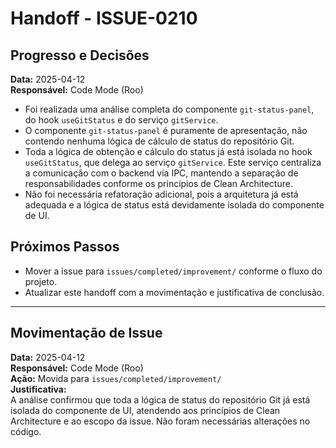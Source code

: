 # Handoff - ISSUE-0210

## Progresso e Decisões

**Data:** 2025-04-12  
**Responsável:** Code Mode (Roo)

- Foi realizada uma análise completa do componente `git-status-panel`, do hook `useGitStatus` e do serviço `gitService`.
- O componente `git-status-panel` é puramente de apresentação, não contendo nenhuma lógica de cálculo de status do repositório Git.
- Toda a lógica de obtenção e cálculo do status já está isolada no hook `useGitStatus`, que delega ao serviço `gitService`. Este serviço centraliza a comunicação com o backend via IPC, mantendo a separação de responsabilidades conforme os princípios de Clean Architecture.
- Não foi necessária refatoração adicional, pois a arquitetura já está adequada e a lógica de status está devidamente isolada do componente de UI.

## Próximos Passos

- Mover a issue para `issues/completed/improvement/` conforme o fluxo do projeto.
- Atualizar este handoff com a movimentação e justificativa de conclusão.

---

## Movimentação de Issue

**Data:** 2025-04-12  
**Responsável:** Code Mode (Roo)  
**Ação:** Movida para `issues/completed/improvement/`  
**Justificativa:**  
A análise confirmou que toda a lógica de status do repositório Git já está isolada do componente de UI, atendendo aos princípios de Clean Architecture e ao escopo da issue. Não foram necessárias alterações no código.